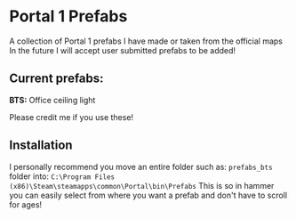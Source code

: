 # Portal 1 Prefabs
A collection of Portal 1 prefabs I have made or taken from the official maps
In the future I will accept user submitted prefabs to be added!

## Current prefabs:

**BTS:**
Office ceiling light


Please credit me if you use these!


## Installation
I personally recommend you move an entire folder such as: `prefabs_bts` folder into:
 `C:\Program Files (x86)\Steam\steamapps\common\Portal\bin\Prefabs`
 This is so in hammer you can easily select from where you want a prefab and don't have to scroll for ages!

